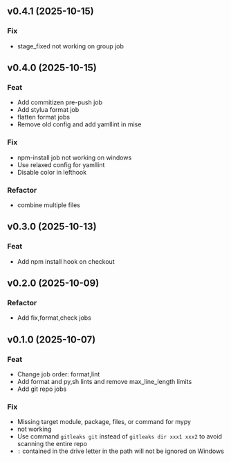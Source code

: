 ## v0.4.1 (2025-10-15)

### Fix

- stage_fixed not working on group job

## v0.4.0 (2025-10-15)

### Feat

- Add commitizen pre-push job
- Add stylua format job
- flatten format jobs
- Remove old config and add yamllint in mise

### Fix

- npm-install job not working on windows
- Use relaxed config for yamllint
- Disable color in lefthook

### Refactor

- combine multiple files

## v0.3.0 (2025-10-13)

### Feat

- Add npm install hook on checkout

## v0.2.0 (2025-10-09)

### Refactor

- Add fix,format,check jobs

## v0.1.0 (2025-10-07)

### Feat

- Change job order: format,lint
- Add format and py,sh lints and remove max_line_length limits
- Add git repo jobs

### Fix

- Missing target module, package, files, or command for mypy
- not working
- Use command `gitleaks git` instead of `gitleaks dir xxx1 xxx2` to avoid scanning the entire repo
- `:` contained in the drive letter in the path will not be ignored on Windows
